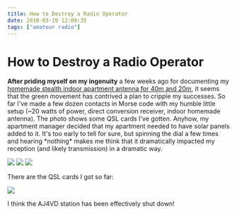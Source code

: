 ```yaml
---
title: How to Destroy a Radio Operator
date: 2010-03-10 12:09:35
tags: ["amateur radio"]
---
```


# How to Destroy a Radio Operator

__After priding myself on my ingenuity__ a few weeks ago for documenting my [homemade stealth indoor apartment antenna for 40m and 20m](http://www.swharden.com/blog/2010-02-07-simple-diy-stealth-apartment-antenna-for-20m-and-40m/), it seems that the green movement has contrived a plan to cripple my successes. So far I've made a few dozen contacts in Morse code with my humble little setup (~20 watts of power, direct conversion receiver, indoor homemade antenna). The photo shows some QSL cards I've gotten. Anyhow, my apartment manager decided that my apartment needed to have solar panels added to it. It's too early to tell for sure, but spinning the dial a few times and hearing \*nothing\* makes me think that it dramatically impacted my reception (and likely transmission) in a dramatic way.

<div class="text-center img-border img-medium">

[![](https://swharden.com/static/2010/03/10/before_thumb.jpg)](https://swharden.com/static/2010/03/10/before.jpg)
[![](https://swharden.com/static/2010/03/10/workers_thumb.jpg)](https://swharden.com/static/2010/03/10/workers.jpg)
[![](https://swharden.com/static/2010/03/10/after_thumb.jpg)](https://swharden.com/static/2010/03/10/after.jpg)

</div>

There are the QSL cards I got so far:


<div class="text-center img-border">

[![](https://swharden.com/static/2010/03/10/cwQsls_thumb.jpg)](https://swharden.com/static/2010/03/10/cwQsls.jpg)

</div>

I think the AJ4VD station has been effectively shut down!

